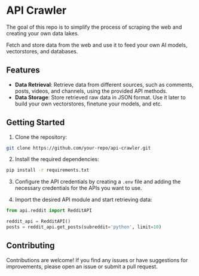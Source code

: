 # API Crawler

The goal of this repo is to simplify the process of scraping the web and creating your own data lakes.

Fetch and store data from the web and use it to feed your own AI models, vectorstores, and databases.

## Features

- **Data Retrieval**: Retrieve data from different sources, such as comments, posts, videos, and channels, using the provided API methods.
- **Data Storage**: Store retrieved raw data in JSON format. Use it later to build your own vectorstores, finetune your models, and etc.

## Getting Started

1. Clone the repository:

```bash
git clone https://github.com/your-repo/api-crawler.git
```

2. Install the required dependencies:

```bash
pip install -r requirements.txt
```

3. Configure the API credentials by creating a `.env` file and adding the necessary credentials for the APIs you want to use.

4. Import the desired API module and start retrieving data:

```python
from api.reddit import RedditAPI

reddit_api = RedditAPI()
posts = reddit_api.get_posts(subreddit='python', limit=10)
```

## Contributing

Contributions are welcome! If you find any issues or have suggestions for improvements, please open an issue or submit a pull request.
